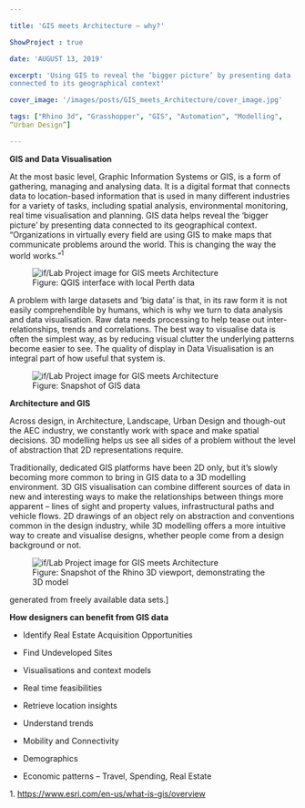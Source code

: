```yaml
---

title: 'GIS meets Architecture – why?'

ShowProject : true

date: 'AUGUST 13, 2019'

excerpt: 'Using GIS to reveal the ‘bigger picture’ by presenting data
connected to its geographical context'

cover_image: '/images/posts/GIS_meets_Architecture/cover_image.jpg' 

tags: ["Rhino 3d", "Grasshopper", "GIS", "Automation", "Modelling",
“Urban Design”]

---
```


**GIS and Data Visualisation**

At the most basic level, Graphic Information Systems or GIS, is a form
of gathering, managing and analysing data. It is a digital format that
connects data to location-based information that is used in many
different industries for a variety of tasks, including spatial analysis,
environmental monitoring, real time visualisation and planning. GIS data
helps reveal the ‘bigger picture’ by presenting data connected to its
geographical context. “Organizations in virtually every field are using
GIS to make maps that communicate problems around the world. This is
changing the way the world works.”<sup>1</sup>

<figure  class="mx-auto w-full ">
	<img src="/images/posts/GIS_meets_Architecture/GIS_meets_Architecture_1.jpg" class="mx-auto w-full object-cover m-0" alt="if/Lab Project image for GIS meets Architecture" />
	<figcaption class="mx-auto text-center">
		Figure: QGIS interface with local Perth data
	</figcaption>
</figure>



A problem with large datasets and ‘big data’ is that, in its raw form it
is not easily comprehendible by humans, which is why we turn to data
analysis and data visualisation. Raw data needs processing to help tease
out inter-relationships, trends and correlations. The best way to
visualise data is often the simplest way, as by reducing visual clutter
the underlying patterns become easier to see. The quality of display in
Data Visualisation is an integral part of how useful that system is.

<figure  class="mx-auto w-full ">
	<img src="/images/posts/GIS_meets_Architecture/GIS_meets_Architecture_2.jpg" class="mx-auto w-full object-cover m-0" alt="if/Lab Project image for GIS meets Architecture" />
	<figcaption class="mx-auto text-center">
		Figure: Snapshot of GIS data
	</figcaption>
</figure>



**Architecture and GIS**

Across design, in Architecture, Landscape, Urban Design and though-out
the AEC industry, we constantly work with space and make spatial
decisions. 3D modelling helps us see all sides of a problem without the
level of abstraction that 2D representations require.

Traditionally, dedicated GIS platforms have been 2D only, but it’s
slowly becoming more common to bring in GIS data to a 3D modelling
environment. 3D GIS visualisation can combine different sources of data
in new and interesting ways to make the relationships between things
more apparent – lines of sight and property values, infrastructural
paths and vehicle flows. 2D drawings of an object rely on abstraction
and conventions common in the design industry, while 3D modelling offers
a more intuitive way to create and visualise designs, whether people
come from a design background or not.

<figure  class="mx-auto w-full ">
	<img src="/images/posts/GIS_meets_Architecture/GIS_meets_Architecture_3.jpg" class="mx-auto w-full object-cover m-0" alt="if/Lab Project image for GIS meets Architecture" />
	<figcaption class="mx-auto text-center">
		Figure: Snapshot of the Rhino 3D viewport, demonstrating the 3D model
	</figcaption>
</figure>


generated from freely available data sets.\]

**How designers can benefit from GIS data**

-   Identify Real Estate Acquisition Opportunities

-   Find Undeveloped Sites

-   Visualisations and context models

-   Real time feasibilities

-   Retrieve location insights

-   Understand trends

-   Mobility and Connectivity

-   Demographics

-   Economic patterns – Travel, Spending, Real Estate

1\.
[<u>https://www.esri.com/en-us/what-is-gis/overview</u>](https://www.esri.com/en-us/what-is-gis/overview)
